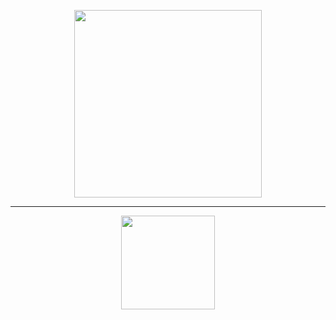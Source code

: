 <p align="center"><img               src="https://camo.githubusercontent.com/268b1344409fac98c4eeda520482b6910c4ddcba/68747470733a2f2f73746f726167652e676f6f676c65617069732e636f6d2f676f6c64656e2d77696e642f626f6f7463616d702d6c61756e6368626173652f6c6f676f2e706e67" width="300" style="text-align:center"/></p>
 
 ***
 
<p align="center"><a href="https://github.com/JonasBezerra" ><img src="https://img.shields.io/static/v1?label=Made%20By&message=Jonas&color=rgb(253,149,31)&style=flat-square&logo=JavaScript" width="150px" ></a><p/>
